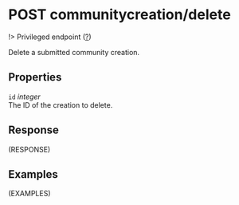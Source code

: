 # <span class="badge badge-light">POST</span> <span class="badge badge-light">communitycreation/delete</span>

!> Privileged endpoint ([?](privileged.md))

Delete a submitted community creation.

## Properties

`id` *integer*  
The ID of the creation to delete.


## Response

(RESPONSE)

## Examples

(EXAMPLES)
